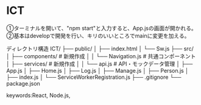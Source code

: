 # ICT
①ターミナルを開いて、"npm start"と入力すると、App.jsの画面が開かれる。
②基本はdevelopで開発を行い、キリのいいところでmainに変更を加える。

ディレクトリ構造
ICT/
├── public/
│   ├── index.html
│   └── Sw.js
├── src/
│   ├── components/          # 新規作成
│   │   └── Navigation.js    # 共通コンポーネント
│   ├── services/           # 新規作成
│   │   └── api.js          # API・モックデータ管理
│   ├── App.js
│   ├── Home.js
│   ├── Log.js
│   ├── Manage.js
│   ├── Person.js
│   ├── index.js
│   └── ServiceWorkerRegistration.js
├── .gitignore
└── package.json

keywords:React, Node.js, 